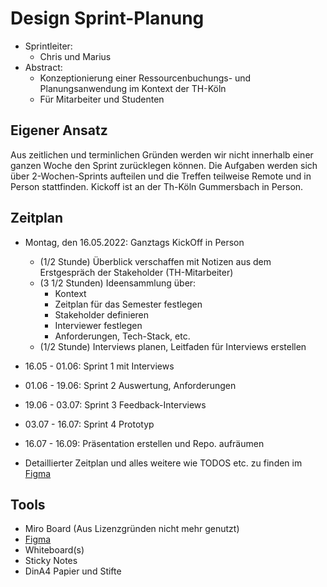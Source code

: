# Design Sprint-Planung
- Sprintleiter:
  - Chris und Marius
- Abstract:
  - Konzeptionierung einer Ressourcenbuchungs- und Planungsanwendung im Kontext der TH-Köln
  - Für Mitarbeiter und Studenten

## Eigener Ansatz
Aus zeitlichen und terminlichen Gründen werden wir nicht innerhalb einer ganzen Woche den Sprint zurücklegen können. Die Aufgaben werden sich über 2-Wochen-Sprints aufteilen und die Treffen teilweise Remote und in Person stattfinden. Kickoff ist an der Th-Köln Gummersbach in Person.

## Zeitplan
- Montag, den 16.05.2022: Ganztags KickOff in Person
  - (1/2 Stunde) Überblick verschaffen mit Notizen aus dem Erstgespräch der Stakeholder (TH-Mitarbeiter)
  - (3 1/2 Stunden) Ideensammlung über:
    - Kontext
    - Zeitplan für das Semester festlegen
    - Stakeholder definieren
    - Interviewer festlegen
    - Anforderungen, Tech-Stack, etc.
  - (1/2 Stunde) Interviews planen, Leitfaden für Interviews erstellen

- 16.05 - 01.06: Sprint 1 mit Interviews
- 01.06 - 19.06: Sprint 2 Auswertung, Anforderungen
- 19.06 - 03.07: Sprint 3 Feedback-Interviews
- 03.07 - 16.07: Sprint 4 Prototyp
- 16.07 - 16.09: Präsentation erstellen und Repo. aufräumen

- Detaillierter Zeitplan und alles weitere wie TODOS etc. zu finden im [Figma](https://www.figma.com/file/DNjmGCVNuetzCjwzPV7ecP/Whiteboard?node-id=0%3A1)

## Tools
- Miro Board (Aus Lizenzgründen nicht mehr genutzt)
- [Figma](https://www.figma.com/file/053NZq1L2kvTOmeXZW9iS0/P1-Vision-und-Konzept-team-library?node-id=0%3A1)
- Whiteboard(s)
- Sticky Notes
- DinA4 Papier und Stifte